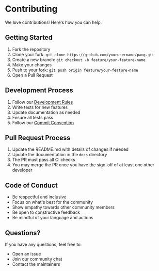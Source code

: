 # Contributing

We love contributions! Here's how you can help:

## Getting Started

1. Fork the repository
2. Clone your fork: `git clone https://github.com/yourusername/pang.git`
3. Create a new branch: `git checkout -b feature/your-feature-name`
4. Make your changes
5. Push to your fork: `git push origin feature/your-feature-name`
6. Open a Pull Request

## Development Process

1. Follow our [Development Rules](development-rules.md)
2. Write tests for new features
3. Update documentation as needed
4. Ensure all tests pass
5. Follow our [Commit Convention](commit-convention.md)

## Pull Request Process

1. Update the README.md with details of changes if needed
2. Update the documentation in the `docs` directory
3. The PR must pass all CI checks
4. You may merge the PR once you have the sign-off of at least one other developer

## Code of Conduct

- Be respectful and inclusive
- Focus on what's best for the community
- Show empathy towards other community members
- Be open to constructive feedback
- Be mindful of your language and actions

## Questions?

If you have any questions, feel free to:
- Open an issue
- Join our community chat
- Contact the maintainers 